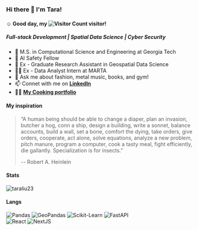 ### Hi there 👋 I'm Tara!

#### ☺️ Good day, my ![Visitor Count](https://profile-counter.glitch.me/drunken-boat/count.svg) visitor!

##### Full-stack Development | Spatial Data Science | Cyber Security

- 🐝 M.S. in Computational Science and Engineering at Georgia Tech
- 🧷 AI Safety Fellow
- 🌱 Ex - Graduate Research Assistant in Geospatial Data Science
- 👩‍💻 Ex - Data Analyst Intern at MARTA
- 💬 Ask me about fashion, metal music, books, and gym! 
- 📫 Connet with me on **[LinkedIn](https://www.linkedin.com/in/tara-tingyu-liu/)**
- 👩‍🍳 **[My Cooking portfolio](https://www.instagram.com/food_in_mirkwood/)**



#### My inspiration
> “A human being should be able to change a diaper, plan an invasion, butcher a hog, conn a ship, design a building, write a sonnet, balance accounts, build a wall, set a bone, comfort the dying, take orders, give orders, cooperate, act alone, solve equations, analyze a new problem, pitch manure, program a computer, cook a tasty meal, fight efficiently, die gallantly. Specialization is for insects.”
> 
> -- Robert A. Heinlein

#### Stats
<p><img align="mid" src="https://github-readme-stats.vercel.app/api?username=taraliu23" alt="taraliu23" /></p>

#### Langs

![Pandas](https://img.shields.io/badge/Pandas-150458?style=flat-square&logo=pandas&logoColor=white)
![GeoPandas](https://img.shields.io/badge/GeoPandas-139C5A?style=flat-square&logo=geopandas&logoColor=white)
![Scikit-Learn](https://img.shields.io/badge/sklearn-F7931E?style=flat-square&logo=scikit-learn&logoColor=white)
![FastAPI](https://img.shields.io/badge/FastAPI-009688?style=flat-square&logo=fastapi&logoColor=white)
<br>
![React](https://img.shields.io/badge/React-61DAFB?style=flat-square&logo=react&logoColor=grey)
![NextJS](https://img.shields.io/badge/NextJS-000000?style=flat-square&logo=next.js&logoColor=white)
<br>
